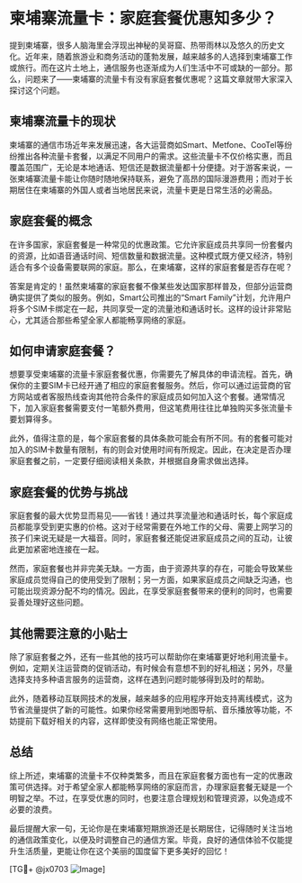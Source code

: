 # 柬埔寨流量卡：家庭套餐优惠知多少？

提到柬埔寨，很多人脑海里会浮现出神秘的吴哥窟、热带雨林以及悠久的历史文化。近年来，随着旅游业和商务活动的蓬勃发展，越来越多的人选择到柬埔寨工作或旅行。而在这片土地上，通信服务也逐渐成为人们生活中不可或缺的一部分。那么，问题来了——柬埔寨的流量卡有没有家庭套餐优惠呢？这篇文章就带大家深入探讨这个问题。

## 柬埔寨流量卡的现状

柬埔寨的通信市场近年来发展迅速，各大运营商如Smart、Metfone、CooTel等纷纷推出各种流量卡套餐，以满足不同用户的需求。这些流量卡不仅价格实惠，而且覆盖范围广，无论是本地通话、短信还是数据流量都十分便捷。对于游客来说，一张柬埔寨流量卡能让你随时随地保持联系，避免了高昂的国际漫游费用；而对于长期居住在柬埔寨的外国人或者当地居民来说，流量卡更是日常生活的必需品。

## 家庭套餐的概念

在许多国家，家庭套餐是一种常见的优惠政策。它允许家庭成员共享同一份套餐内的资源，比如语音通话时间、短信数量和数据流量。这种模式既方便又经济，特别适合有多个设备需要联网的家庭。那么，在柬埔寨，这样的家庭套餐是否存在呢？

答案是肯定的！虽然柬埔寨的家庭套餐不像某些发达国家那样普及，但部分运营商确实提供了类似的服务。例如，Smart公司推出的“Smart Family”计划，允许用户将多个SIM卡绑定在一起，共同享受一定的流量池和通话时长。这样的设计非常贴心，尤其适合那些希望全家人都能畅享网络的家庭。

## 如何申请家庭套餐？

想要享受柬埔寨的流量卡家庭套餐优惠，你需要先了解具体的申请流程。首先，确保你的主要SIM卡已经开通了相应的家庭套餐服务。然后，你可以通过运营商的官方网站或者客服热线查询其他符合条件的家庭成员如何加入这个套餐。通常情况下，加入家庭套餐需要支付一笔额外费用，但这笔费用往往比单独购买多张流量卡要划算得多。

此外，值得注意的是，每个家庭套餐的具体条款可能会有所不同。有的套餐可能对加入的SIM卡数量有限制，有的则会对使用时间有所规定。因此，在决定是否办理家庭套餐之前，一定要仔细阅读相关条款，并根据自身需求做出选择。

## 家庭套餐的优势与挑战

家庭套餐的最大优势显而易见——省钱！通过共享流量池和通话时长，每个家庭成员都能享受到更实惠的价格。这对于经常需要在外地工作的父母、需要上网学习的孩子们来说无疑是一大福音。同时，家庭套餐还能促进家庭成员之间的互动，让彼此更加紧密地连接在一起。

然而，家庭套餐也并非完美无缺。一方面，由于资源共享的存在，可能会导致某些家庭成员觉得自己的使用受到了限制；另一方面，如果家庭成员之间缺乏沟通，也可能出现资源分配不均的情况。因此，在享受家庭套餐带来的便利的同时，也需要妥善处理好这些问题。

## 其他需要注意的小贴士

除了家庭套餐之外，还有一些其他的技巧可以帮助你在柬埔寨更好地利用流量卡。例如，定期关注运营商的促销活动，有时候会有意想不到的好礼相送；另外，尽量选择支持多种语言服务的运营商，这样在遇到问题时能够得到及时的帮助。

此外，随着移动互联网技术的发展，越来越多的应用程序开始支持离线模式，这为节省流量提供了新的可能性。如果你经常需要用到地图导航、音乐播放等功能，不妨提前下载好相关的内容，这样即使没有网络也能正常使用。

## 总结

综上所述，柬埔寨的流量卡不仅种类繁多，而且在家庭套餐方面也有一定的优惠政策可供选择。对于希望全家人都能畅享网络的家庭而言，办理家庭套餐无疑是一个明智之举。不过，在享受优惠的同时，也要注意合理规划和管理资源，以免造成不必要的浪费。

最后提醒大家一句，无论你是在柬埔寨短期旅游还是长期居住，记得随时关注当地的通信政策变化，以便及时调整自己的通信方案。毕竟，良好的通信体验不仅能提升生活质量，更能让你在这个美丽的国度留下更多美好的回忆！

[TG💪+ @jx0703 ![Image](https://github.com/user-attachments/assets/dbca1d08-cadb-493c-b0ec-ad6f7a83f270)]